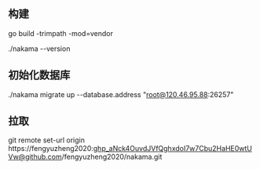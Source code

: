## 构建

go build -trimpath -mod=vendor

./nakama --version


## 初始化数据库

./nakama migrate up --database.address "root@120.46.95.88:26257"


## 拉取
git remote set-url origin https://fengyuzheng2020: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@github.com/fengyuzheng2020/nakama.git
